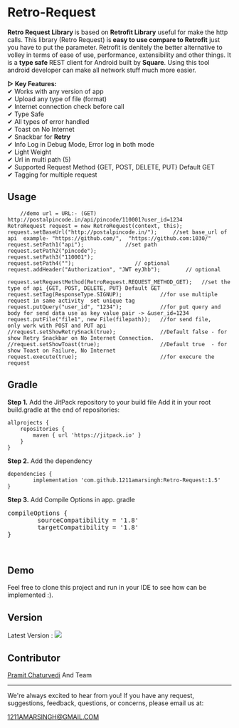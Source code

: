 # Retro-Request
<b>Retro Request Library </b>is based on <b>Retrofit Library</b> useful for make the http calls. This library (Retro Request) is<b> easy to use compare to Retrofit</b> just you have to put the parameter. Retrofit is denitely the better alternative to volley in terms of ease of use, performance, extensibility and other things.  It is a <b>type safe </b>REST client for Android built by <b>Square</b>.  Using this tool android developer can make all network stuff much more easier. 

<b>▷ Key Features:</b><br>
✔ Works with any version of app <br>
✔ Upload any type of file (format)<br>
✔ Internet connection check before call<br>
✔ Type Safe<br>
✔ All types of error handled<br>
✔ Toast on No Internet<br>
✔ Snackbar for <b>Retry</b><br>
✔ Info Log in Debug Mode, Error log in both mode<br>
✔ Light Weight<br>
✔ Url in multi path (5)<br>
✔ Supported Request Method {GET, POST, DELETE, PUT}     Default GET<br>
✔ Tagging for multiple request<br>

## Usage

```
    //demo url = URL:- (GET) http://postalpincode.in/api/pincode/110001?user_id=1234
RetroRequest request = new RetroRequest(context, this);
request.setBaseUrl("http://postalpincode.in/");     //set base_url of api  example- "https://github.com/",  "https://github.com:1030/"
request.setPath1("api");             //set path
request.setPath2("pincode");
request.setPath3("110001");
request.setPath4("");					// optional
request.addHeader("Authorization", "JWT eyJhb");		// optional

request.setRequestMethod(RetroRequest.REQUEST_METHOD_GET);   //set the type of api {GET, POST, DELETE, PUT} Default GET
request.setTag(ResponseType.SIGNUP);            //for use multiple request in same activity  set unique tag
request.putQuery("user_id", "1234");            //for put query and body for send data use as key value pair -> &user_id=1234
request.putFile("file1", new File(filepath));   //for send file,   only work with POST and PUT api
//request.setShowRetrySnack(true);              //Default false - for show Retry Snackbar on No Internet Connection.                
//request.setShowToast(true);                   //Default true  - for show Toast on Failure, No Internet                            
request.execute(true);                          //for execure the request
```
## Gradle
**Step 1.** Add the JitPack repository to your build file
    Add it in your root build.gradle at the end of repositories:

    allprojects {
		repositories {
			maven { url 'https://jitpack.io' }
		}
	}
**Step 2.** Add the dependency
    
    dependencies {
	        implementation 'com.github.1211amarsingh:Retro-Request:1.5'
	}
  
**Step 3.** Add Compile Options in app. gradle

<pre>
compileOptions {
		sourceCompatibility = '1.8'
		targetCompatibility = '1.8'
}
</pre><br>
## Demo
Feel free to clone this project and run in your IDE to see how can be implemented :).

## Version
Latest Version : [![](https://jitpack.io/v/1211amarsingh/retro-request.svg)](https://jitpack.io/#1211amarsingh/retro-request)
## Contributor

<a href="https://www.linkedin.com/in/pramit-chaturvedi-02064147/">Pramit Chaturvedi</a> And Team</b><br>
    
---------------------------------------------------------
We're always excited to hear from you! If you have any request, suggestions, feedback, questions, or concerns, please email us at:

 <a href="mailto:1211AMARSINGH@GMAIL.COM" >1211AMARSINGH@GMAIL.COM</a>
